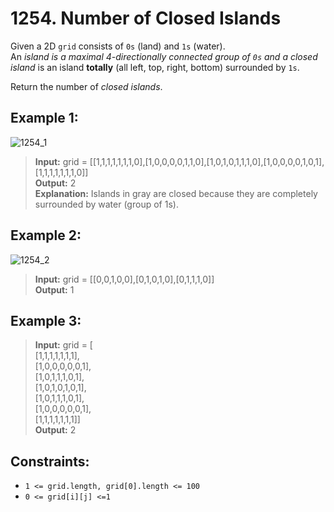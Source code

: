 # 1254. Number of Closed Islands

Given a 2D `grid` consists of `0s` (land) and `1s` (water).  
An *island is a maximal 4-directionally connected group of `0s` and a closed island* is an island **totally** (all left, top, right, bottom) surrounded by `1s`.

Return the number of *closed islands*.

## Example 1:
![1254_1](https://assets.leetcode.com/uploads/2019/10/31/sample_3_1610.png)
> **Input:** grid = [[1,1,1,1,1,1,1,0],[1,0,0,0,0,1,1,0],[1,0,1,0,1,1,1,0],[1,0,0,0,0,1,0,1],[1,1,1,1,1,1,1,0]]  
> **Output:** 2  
> **Explanation:** Islands in gray are closed because they are completely surrounded by water (group of 1s).

## Example 2:
![1254_2](https://assets.leetcode.com/uploads/2019/10/31/sample_4_1610.png)
> **Input:** grid = [[0,0,1,0,0],[0,1,0,1,0],[0,1,1,1,0]]   
> **Output:** 1   

## Example 3:
> **Input:** grid = [  
[1,1,1,1,1,1,1],  
[1,0,0,0,0,0,1],  
[1,0,1,1,1,0,1],  
[1,0,1,0,1,0,1],  
[1,0,1,1,1,0,1],  
[1,0,0,0,0,0,1],  
[1,1,1,1,1,1,1]]  
> **Output:** 2  

## Constraints:
* `1 <= grid.length, grid[0].length <= 100`
* `0 <= grid[i][j] <=1`